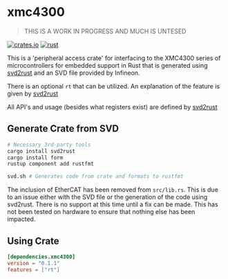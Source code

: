 # xmc4300

> THIS IS A WORK IN PROGRESS AND MUCH IS UNTESED

[![crates.io](https://img.shields.io/crates/v/xmc4300.svg)](https://crates.io/crates/xmc4300)
[![rust](https://github.com/xmc-rs/xmc4300/workflows/Rust/badge.svg)](https://github.com/xmc-rs/xmc4300/workflows/Rust/badge.svg)

This is a 'peripheral access crate' for interfacing to the XMC4300 series of microcontrollers for embedded support in Rust that is generated using [svd2rust](https://docs.rs/svd2rust) and an SVD file provided by Infineon.

There is an optional `rt` that can be utilized. An explanation of the feature is given by [svd2rust](https://docs.rs/svd2rust/0.16.1/svd2rust/#the-rt-feature)

All API's and usage (besides what registers exist) are defined by [svd2rust](https://docs.rs/svd2rust)

## Generate Crate from SVD

```bash
# Necessary 3rd-party tools
cargo install svd2rust
cargo install form
rustup component add rustfmt

svd.sh # Generates code from crate and formats to rustfmt
```

The inclusion of EtherCAT has been removed from `src/lib.rs`. This is due to an issue either with the SVD file or the generation of the code using svd2rust. There is no support at this time until a fix can be made. This has not been tested on hardware to ensure that nothing else has been impacted.

## Using Crate

```toml
[dependencies.xmc4300]
version = "0.1.1"
features = ["rt"]
```
